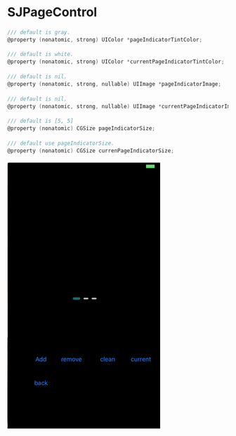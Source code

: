 # SJPageControl

#### 
```Objective-C
/// default is gray.
@property (nonatomic, strong) UIColor *pageIndicatorTintColor;

/// default is white.
@property (nonatomic, strong) UIColor *currentPageIndicatorTintColor;

/// default is nil.
@property (nonatomic, strong, nullable) UIImage *pageIndicatorImage;

/// default is nil.
@property (nonatomic, strong, nullable) UIImage *currentPageIndicatorImage;

/// default is [5, 5]
@property (nonatomic) CGSize pageIndicatorSize;

/// default use pageIndicatorSize.
@property (nonatomic) CGSize currenPageIndicatorSize;
```
####     
<img src="https://github.com/changsanjiang/SJPageControl/blob/master/SJPageControlProject/SJPageControl/ex.gif">
